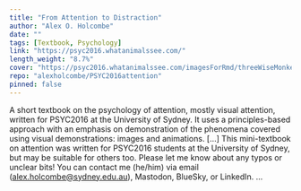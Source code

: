 ```yaml
---
title: "From Attention to Distraction"
author: "Alex O. Holcombe"
date: ""
tags: [Textbook, Psychology]
link: "https://psyc2016.whatanimalssee.com/"
length_weight: "8.7%"
cover: "https://psyc2016.whatanimalssee.com/imagesForRmd/threeWiseMonkeys/Three_Wise_Monkeys_640px.jpeg"
repo: "alexholcombe/PSYC2016attention"
pinned: false
---
```


A short textbook on the psychology of attention, mostly visual attention, written for PSYC2016 at the University of Sydney. It uses a principles-based approach with an emphasis on demonstration of the phenomena covered using visual demonstrations: images and animations. [...] This mini-textbook on attention was written for PSYC2016 students at the University of Sydney, but may be suitable for others too. Please let me know about any typos or unclear bits! You can contact me (he/him) via email (alex.holcombe@sydney.edu.au), Mastodon, BlueSky, or LinkedIn.  ...
